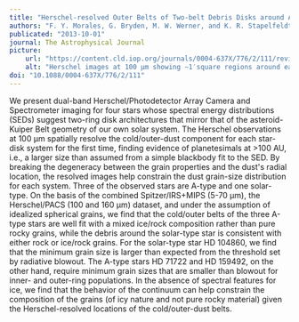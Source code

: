 ```yaml
---
title: "Herschel-resolved Outer Belts of Two-belt Debris Disks around A-type Stars: HD 70313, HD 71722, HD 159492, and F-type: HD 104860"
authors: "F. Y. Morales, G. Bryden, M. W. Werner, and K. R. Stapelfeldt"
publicated: "2013-10-01"
journal: The Astrophysical Journal
picture:
    url: "https://content.cld.iop.org/journals/0004-637X/776/2/111/revision1/apj484436f1_lr.jpg"
    alt: "Herschel images at 100 μm showing ∼1′square regions around each of our four target stars"
doi: "10.1088/0004-637X/776/2/111"
---
```

We present dual-band Herschel/Photodetector Array Camera and Spectrometer imaging for four stars whose spectral energy distributions (SEDs) suggest two-ring disk architectures that mirror that of the asteroid-Kuiper Belt geometry of our own solar system. The Herschel observations at 100 μm spatially resolve the cold/outer-dust component for each star-disk system for the first time, finding evidence of planetesimals at >100 AU, i.e., a larger size than assumed from a simple blackbody fit to the SED. By breaking the degeneracy between the grain properties and the dust's radial location, the resolved images help constrain the dust grain-size distribution for each system. Three of the observed stars are A-type and one solar-type. On the basis of the combined Spitzer/IRS+MIPS (5-70 μm), the Herschel/PACS (100 and 160 μm) dataset, and under the assumption of idealized spherical grains, we find that the cold/outer belts of the three A-type stars are well fit with a mixed ice/rock composition rather than pure rocky grains, while the debris around the solar-type star is consistent with either rock or ice/rock grains. For the solar-type star HD 104860, we find that the minimum grain size is larger than expected from the threshold set by radiative blowout. The A-type stars HD 71722 and HD 159492, on the other hand, require minimum grain sizes that are smaller than blowout for inner- and outer-ring populations. In the absence of spectral features for ice, we find that the behavior of the continuum can help constrain the composition of the grains (of icy nature and not pure rocky material) given the Herschel-resolved locations of the cold/outer-dust belts.
